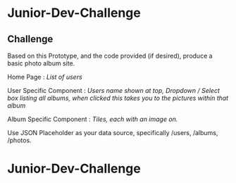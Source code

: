 # Junior-Dev-Challenge

## Challenge

Based on this Prototype, and the code provided (if desired), produce a basic photo album site.

Home Page : *List of users*

User Specific Component : *Users name shown at top, Dropdown / Select box listing all albums, when clicked this takes you to the pictures within that album*

Album Specific Component : *Tiles, each with an image on.*

Use JSON Placeholder as your data source, specifically /users, /albums, /photos.
# Junior-Dev-Challenge
